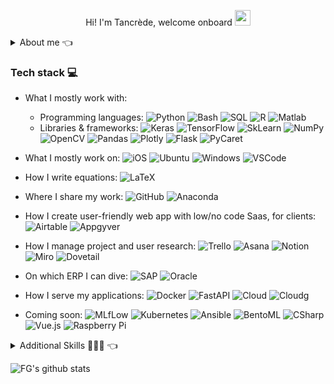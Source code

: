 
<p align="center">
Hi! I'm Tancrède, welcome onboard <img src="https://media.giphy.com/media/hvRJCLFzcasrR4ia7z/giphy.gif" width="25">
</p>

<details>
  <summary>About me 👈</summary>

- 👨‍🦱 I'm a MLOps freelance by day, an Open Source contributor by night 🦇
- 💼 Previously offshore production engineer🗼, operational excellence consultant🏭 and data-scientist in Reservoir Engineering 🪨, I contribute as a MLOps to the NGO [@PyroNear](https://pyronear.org/) & volunteer [@dataforgoodfr](https://dataforgood.fr/) 
- :heart: I'm passionate about project management👨🏻‍🚀, cloud deployment⛈️, deep learning🧿, economics📈💹 and energy sector🛢️⛽️. 
- 🧠 I am passionate by Entrepreneurship, and I apply and enforce my Product Management skills whenever I can (User Research, Product Discovery)
- 🌱 Currently learning about DevOps & Serverless/Edge Computing
- 😄 What I actually do on my spare time 🎭 🎺 🥊 🚑
- 👀 What I wish I could do more often 📚 👨🏻‍🎨 ⛷️


</details>

### Tech stack 💻

- What I mostly work with:
   - Programming languages: ![Python](https://img.shields.io/badge/-Python-3776AB?style=flat-square&logo=Python&logoColor=white)
![Bash](https://img.shields.io/badge/-Bash-4EAA25?style=flat-square&logo=gnu-bash&logoColor=white)
![SQL](https://img.shields.io/badge/-SQL-4479A1?style=flat-square&logo=MySQL&logoColor=white)
![R](https://img.shields.io/badge/-R-A8A4A3?style=flat-square&logo=R&logoColor=white)
![Matlab](https://img.shields.io/badge/-MATLAB-B5A7A0?style=flat-square&logo=Matlab&logoColor=white)
    - Libraries & frameworks: ![Keras](https://img.shields.io/badge/-Keras-EE4C2C?style=flat-square&logo=Keras&logoColor=white)
![TensorFlow](https://img.shields.io/badge/-TensorFlow-FF6F00?style=flat-square&logo=TensorFlow&logoColor=white)
![SkLearn](https://img.shields.io/badge/-ScikitLearn-FF6F00?style=flat-square&logo=scikit-learn&logoColor=white)
![NumPy](https://img.shields.io/badge/-NumPy-013243?style=flat-square&logo=NumPy&logoColor=white)
![OpenCV](https://img.shields.io/badge/-OpenCV-5C3EE8?style=flat-square&logo=OpenCV&logoColor=white)
![Pandas](https://img.shields.io/badge/-pandas-150458?style=flat-square&logo=pandas&logoColor=white)
![Plotly](https://img.shields.io/badge/-Plotly-3F4F75?style=flat-square&logo=Plotly&logoColor=white)
![Flask](https://img.shields.io/badge/-Flask-FF6F00?style=flat-square&logo=Flask&logoColor=white)
![PyCaret](https://img.shields.io/badge/-PyCaret-60A5FA?style=flat-square&logo=PyCaret&logoColor=white)


- What I mostly work on: ![iOS](https://img.shields.io/badge/-iOS-181717?style=flat-square&logo=ios&logoColor=white) 
 ![Ubuntu](https://img.shields.io/badge/-Ubuntu-E95420?style=flat-square&logo=ubuntu&logoColor=white) ![Windows](https://img.shields.io/badge/-Windows-0078D6?style=flat-square&logo=windows&logoColor=white) 
 ![VSCode](https://img.shields.io/badge/-VSCode-0078D6?style=flat-square&logo=Visual-Studio-Code&logoColor=white) 
- How I write equations: ![LaTeX](https://img.shields.io/badge/-LaTeX-008080?style=flat-square&logo=LaTeX&logoColor=white)

- Where I share my work: ![GitHub](https://img.shields.io/badge/-GitHub-181717?style=flat-square&logo=github)  ![Anaconda](https://img.shields.io/badge/-Anaconda-44A833?style=flat-square&logo=Anaconda&logoColor=white)

- How I create user-friendly web app with low/no code Saas, for clients: ![Airtable](https://img.shields.io/badge/-Airtable-181717?style=flat-square&logo=Airtable)
![Appgyver](https://img.shields.io/badge/-Appgyver-181717?style=flat-square&logo=Appgyver)

- How I manage project and user research: ![Trello](https://img.shields.io/badge/-Trello-013243?style=flat-square&logo=Trello)
![Asana](https://img.shields.io/badge/-Asana-013243?style=flat-square&logo=Asana)
![Notion](https://img.shields.io/badge/-Notion-013243?style=flat-square&logo=Notion)
![Miro](https://img.shields.io/badge/-Miro-013243?style=flat-square&logo=Miro)
![Dovetail](https://img.shields.io/badge/-Dovetail-013243?style=flat-square&logo=Dovetail)

- On which ERP I can dive: 
![SAP](https://img.shields.io/badge/SAP-60A5FA?style=flat-square&logo=SAP&logoColor=white) 
![Oracle](https://img.shields.io/badge/Oracle-EE4C2C?style=flat-square&logo=Oracle&logoColor=white) 

- How I serve my applications: ![Docker](https://img.shields.io/badge/Container-Docker-2496ED?style=flat-square&logo=Docker&logoColor=white) ![FastAPI](https://img.shields.io/badge/Web-FastAPI-009688?style=flat-square&logo=fastapi&logoColor=white) 
![Cloud](https://img.shields.io/badge/Cloud-Azure-60A5FA?style=flat-square&logo=microsoft-azure&logoColor=white) 
![Cloudg](https://img.shields.io/badge/Cloud-GCP-60A5FA?style=flat-square&logo=google-cloud&logoColor=white) 

- Coming soon: ![MLfLow](https://img.shields.io/badge/-MLfLow-60A5FA?style=flat-square&logo=MLfLow&logoColor=white)
![Kubernetes](https://img.shields.io/badge/-Kubernetes-FA7343?style=flat-square&logo=kubernetes&logoColor=white)
![Ansible](https://img.shields.io/badge/-Ansible-FA7343?style=flat-square&logo=ansible&logoColor=white)
![BentoML](https://img.shields.io/badge/-BentoML-02569B?style=flat-square&logo=bentoml&logoColor=white) 
![CSharp](https://img.shields.io/badge/-CSharp-F7DF1E?style=flat-square&logo=CSharp&logoColor=black)
![Vue.js](https://img.shields.io/badge/-Vue.js-4FC08D?style=flat-square&logo=Vue.js&logoColor=white)
![Raspberry Pi](https://img.shields.io/badge/-RaspberryPi-EE4C2C?style=flat-square&logo=Raspberry-Pi&logoColor=white)


<details>
  <summary>Additional Skills 👨🏻‍🚀 👈</summary>

Sectorial Skills:
- Field Production Engineering 🛢️⛽️🗼(on Oil & Gas offshore rigs jackup or subsea)
- Industrial Engineering 🏭(Operational Research, Problem Solving system)
- Reservoir Engineering (Decline Curve Analysis, Well Stimulation)
- Electricity Market ⚡️ 

Soft Skills:
- Communication 🎙️
- People Management🤼
</details>


![FG's github stats](https://github-readme-stats.vercel.app/api?username=Cohettanc&show_icons=true)
